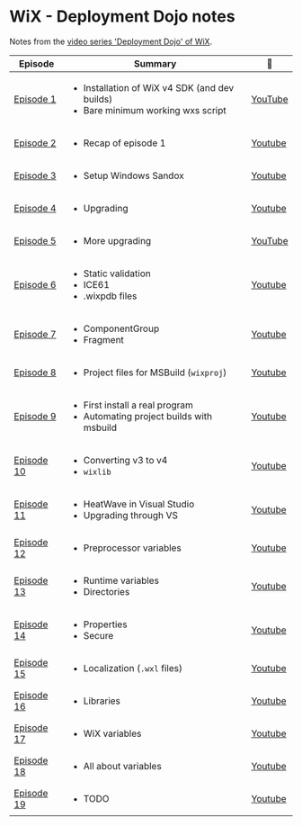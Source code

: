 # WiX - Deployment Dojo notes

Notes from the [video series 'Deployment Dojo' of WiX](https://www.youtube.com/watch?v=-Y7dOtciOJw&list=PLDlzbQXIs18slmqmdlS10_de_Cps-QRg6).

| Episode                      | Summary                                                                                               | :movie_camera:                                         |
| ---------------------------- | ----------------------------------------------------------------------------------------------------- | ------------------------------------------------------ |
| [Episode 1](ep1/README.md)   | <ul><li>Installation of WiX v4 SDK (and dev builds)</li><li>Bare minimum working wxs script</li></ul> | [YouTube](https://www.youtube.com/watch?v=-Y7dOtciOJw) |
| [Episode 2](ep2/README.md)   | <ul><li>Recap of episode 1</li></ul>                                                                  | [Youtube](https://www.youtube.com/watch?v=Q5uHgUdqAeY) |
| [Episode 3](ep3/README.md)   | <ul><li>Setup Windows Sandox</li></ul>                                                                | [Youtube](https://www.youtube.com/watch?v=mn3pA4ABNtQ) |
| [Episode 4](ep4/README.md)   | <ul><li>Upgrading</li></ul>                                                                           | [Youtube](https://www.youtube.com/watch?v=IXc6_i0Pm4E) |
| [Episode 5](ep5/README.md)   | <ul><li>More upgrading</li></ul>                                                                      | [YouTube](https://www.youtube.com/watch?v=s1ZdtkD5lZg) |
| [Episode 6](ep6/README.md)   | <ul><li>Static validation</li><li>ICE61</li><li>.wixpdb files</li></ul>                               | [Youtube](https://www.youtube.com/watch?v=vqiEVfeDjpw) |
| [Episode 7](ep7/README.md)   | <ul><li>ComponentGroup</li><li>Fragment</li></ul>                                                     | [Youtube](https://www.youtube.com/watch?v=ga9M4m6MtSU) |
| [Episode 8](ep8/README.md)   | <ul><li>Project files for MSBuild (`wixproj`)</li></ul>                                               | [Youtube](https://www.youtube.com/watch?v=_DCFgd9u8EI) |
| [Episode 9](ep9/README.md)   | <ul><li>First install a real program</li><li>Automating project builds with msbuild</li></ul>         | [Youtube](https://www.youtube.com/watch?v=s24zby3MN30) |
| [Episode 10](ep10/README.md) | <ul><li>Converting v3 to v4</li><li>`wixlib`</li></ul>                                                | [Youtube](https://www.youtube.com/watch?v=KyFAhr5u-TM) |
| [Episode 11](ep11/README.md) | <ul><li>HeatWave in Visual Studio</li><li>Upgrading through VS</li></ul>                              | [Youtube](https://www.youtube.com/watch?v=PXqCZwNPMKE) |
| [Episode 12](ep12/README.md) | <ul><li>Preprocessor variables</li></ul>                                                              | [Youtube](https://www.youtube.com/watch?v=g1PBKhq2oe8) |
| [Episode 13](ep13/README.md) | <ul><li>Runtime variables</li><li>Directories</li></ul>                                               | [Youtube](https://www.youtube.com/watch?v=y14Xd6VJJAw) |
| [Episode 14](ep14/README.md) | <ul><li>Properties</li><li>Secure</li></ul>                                                           | [Youtube](https://www.youtube.com/watch?v=cLIg7nxx1ko) |
| [Episode 15](ep15/README.md) | <ul><li>Localization (`.wxl` files)</li></ul>                                                         | [Youtube](https://www.youtube.com/watch?v=sLk0IRXUiA4) |
| [Episode 16](ep16/README.md) | <ul><li>Libraries</li></ul>                                                                           | [Youtube](https://www.youtube.com/watch?v=HUS7gRmL8lk) |
| [Episode 17](ep17/README.md) | <ul><li>WiX variables</li></ul>                                                                       | [Youtube](https://www.youtube.com/watch?v=W0B5ZyZVT4A) |
| [Episode 18](ep18/README.md) | <ul><li>All about variables</li></ul>                                                                 | [Youtube](https://www.youtube.com/watch?v=d4DEPW-RO30) |
| [Episode 19](ep19/README.md) | <ul><li>TODO</li></ul>                                                                                | [Youtube](https://www.youtube.com/watch?v=t6ciC82isdM) |